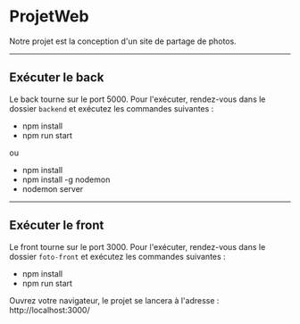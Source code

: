 # ProjetWeb

Notre projet est la conception d'un site de partage de photos.

---

## Exécuter le back

Le back tourne sur le port 5000. Pour l'exécuter, rendez-vous dans le dossier `backend` et exécutez les commandes suivantes :

* npm install
* npm run start

ou

* npm install
* npm install -g nodemon
* nodemon server

---

## Exécuter le front

Le front tourne sur le port 3000. Pour l'exécuter, rendez-vous dans le dossier `foto-front` et exécutez les commandes suivantes :

* npm install
* npm run start

Ouvrez votre navigateur, le projet se lancera à l'adresse : http://localhost:3000/